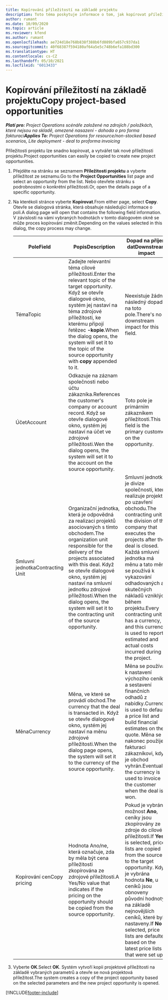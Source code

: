 ```yaml
---
title: Kopírování příležitostí na základě projektu
description: Toto téma poskytuje informace o tom, jak kopírovat příležitosti založené na projektu v Project Operations.
author: rumant
ms.date: 10/09/2020
ms.topic: article
ms.reviewer: kfend
ms.author: rumant
ms.openlocfilehash: ae724d18e768b838f388b6fd089bfa657c937da1
ms.sourcegitcommit: 40f68387f594180af64a5e5c748b6efa188bd300
ms.translationtype: HT
ms.contentlocale: cs-CZ
ms.lasthandoff: 05/10/2021
ms.locfileid: "6013433"
---
```

# <a name="copy-project-based-opportunities"></a><span data-ttu-id="7b23d-103">Kopírování příležitostí na základě projektu</span><span class="sxs-lookup"><span data-stu-id="7b23d-103">Copy project-based opportunities</span></span>

<span data-ttu-id="7b23d-104">_**Platí pro:** Project Operations scénáře založené na zdrojích / položkách, které nejsou na skladě, omezené nasazení - dohoda o pro forma fakturaci_</span><span class="sxs-lookup"><span data-stu-id="7b23d-104">_**Applies To:** Project Operations for resource/non-stocked based scenarios, Lite deployment - deal to proforma invoicing_</span></span>


<span data-ttu-id="7b23d-105">Příležitosti projektu lze snadno kopírovat, a vytvářet tak nové příležitosti projektu.</span><span class="sxs-lookup"><span data-stu-id="7b23d-105">Project opportunities can easily be copied to create new project opportunities.</span></span> 

1. <span data-ttu-id="7b23d-106">Přejděte na stránku se seznamem **Příležitosti projektu** a vyberte příležitost ze seznamu.</span><span class="sxs-lookup"><span data-stu-id="7b23d-106">Go to the **Project Opportunities** list page and select an opportunity from the list.</span></span> <span data-ttu-id="7b23d-107">Nebo otevřete stránku s podrobnostmi o konkrétní příležitosti.</span><span class="sxs-lookup"><span data-stu-id="7b23d-107">Or, open the details page of a specific opportunity.</span></span> 
2. <span data-ttu-id="7b23d-108">Na kterékoli stránce vyberte **Kopírovat**.</span><span class="sxs-lookup"><span data-stu-id="7b23d-108">From either page, select **Copy**.</span></span> <span data-ttu-id="7b23d-109">Otevře se dialogová stránka, která obsahuje následující informace o poli.</span><span class="sxs-lookup"><span data-stu-id="7b23d-109">A dialog page will open that contains the following field information.</span></span> <span data-ttu-id="7b23d-110">V závislosti na vámi vybraných hodnotách v tomto dialogovém okně se může proces kopírování změnit.</span><span class="sxs-lookup"><span data-stu-id="7b23d-110">Depending on the values selected in this dialog, the copy process may change.</span></span>

    | <span data-ttu-id="7b23d-111">**Pole**</span><span class="sxs-lookup"><span data-stu-id="7b23d-111">**Field**</span></span> | <span data-ttu-id="7b23d-112">**Popis**</span><span class="sxs-lookup"><span data-stu-id="7b23d-112">**Description**</span></span> | <span data-ttu-id="7b23d-113">**Dopad na příjem dat**</span><span class="sxs-lookup"><span data-stu-id="7b23d-113">**Downstream impact**</span></span> |
    | --- | --- | --- |
    | <span data-ttu-id="7b23d-114">Téma</span><span class="sxs-lookup"><span data-stu-id="7b23d-114">Topic</span></span> | <span data-ttu-id="7b23d-115">Zadejte relevantní téma cílové příležitosti.</span><span class="sxs-lookup"><span data-stu-id="7b23d-115">Enter the relevant topic of the target opportunity.</span></span> <span data-ttu-id="7b23d-116">Když se otevře dialogové okno, systém jej nastaví na téma zdrojové příležitosti, ke kterému připojí řetězec **-kopie**.</span><span class="sxs-lookup"><span data-stu-id="7b23d-116">When the dialog opens, the system will set it to the topic of the source opportunity with **copy** appended to it.</span></span> | <span data-ttu-id="7b23d-117">Neexistuje žádný následný dopad na toto pole.</span><span class="sxs-lookup"><span data-stu-id="7b23d-117">There's no downstream impact for this field.</span></span> |
    | <span data-ttu-id="7b23d-118">Účet</span><span class="sxs-lookup"><span data-stu-id="7b23d-118">Account</span></span> | <span data-ttu-id="7b23d-119">Odkazuje na záznam společnosti nebo účtu zákazníka.</span><span class="sxs-lookup"><span data-stu-id="7b23d-119">References the customer's company or account record.</span></span> <span data-ttu-id="7b23d-120">Když se otevře dialogové okno, systém jej nastaví na účet ve zdrojové příležitosti.</span><span class="sxs-lookup"><span data-stu-id="7b23d-120">Wen the dialog opens, the system will set it to the account on the source opportunity.</span></span> | <span data-ttu-id="7b23d-121">Toto pole je primárním zákazníkem příležitosti.</span><span class="sxs-lookup"><span data-stu-id="7b23d-121">This field is the primary customer on the opportunity.</span></span> |
    | <span data-ttu-id="7b23d-122">Smluvní jednotka</span><span class="sxs-lookup"><span data-stu-id="7b23d-122">Contracting Unit</span></span> | <span data-ttu-id="7b23d-123">Organizační jednotka, která je odpovědná za realizaci projektů asociovaných s tímto obchodem.</span><span class="sxs-lookup"><span data-stu-id="7b23d-123">The organization unit responsible for the delivery of the projects associated with this deal.</span></span> <span data-ttu-id="7b23d-124">Když se otevře dialogové okno, systém jej nastaví na smluvní jednotku zdrojové příležitosti.</span><span class="sxs-lookup"><span data-stu-id="7b23d-124">When the dialog opens, the system will set it to the contracting unit of the source opportunity.</span></span> | <span data-ttu-id="7b23d-125">Smluvní jednotka je divize společnosti, která realizuje projekty po uzavření obchodu.</span><span class="sxs-lookup"><span data-stu-id="7b23d-125">The contracting unit is the division of the company that executes the projects after the deal is closed.</span></span> <span data-ttu-id="7b23d-126">Každá smluvní jednotka má měnu a tato měna se používá k vykazování odhadovaných a skutečných nákladů vzniklých během projektu.</span><span class="sxs-lookup"><span data-stu-id="7b23d-126">Every contracting unit has a currency, and this currency is used to report estimated and actual costs incurred during the project.</span></span> |
    | <span data-ttu-id="7b23d-127">Měna</span><span class="sxs-lookup"><span data-stu-id="7b23d-127">Currency</span></span> | <span data-ttu-id="7b23d-128">Měna, ve které se provádí obchod.</span><span class="sxs-lookup"><span data-stu-id="7b23d-128">The currency that the deal is transacted in.</span></span> <span data-ttu-id="7b23d-129">Když se otevře dialogové okno, systém jej nastaví na měnu zdrojové příležitosti.</span><span class="sxs-lookup"><span data-stu-id="7b23d-129">When the dialog page opens, the system will set it to the currency of the source opportunity.</span></span> | <span data-ttu-id="7b23d-130">Měna se používá k nastavení výchozího ceníku a sestavení finančních odhadů z nabídky.</span><span class="sxs-lookup"><span data-stu-id="7b23d-130">Currency is used to default a price list and build financial estimates on the quote.</span></span> <span data-ttu-id="7b23d-131">Měna se nakonec použije k fakturaci zákazníkovi, když je obchod vyhrán.</span><span class="sxs-lookup"><span data-stu-id="7b23d-131">Eventually, the currency is used to invoice the customer when the deal is won.</span></span> |
    | <span data-ttu-id="7b23d-132">Kopírování cen</span><span class="sxs-lookup"><span data-stu-id="7b23d-132">Copy pricing</span></span> | <span data-ttu-id="7b23d-133">Hodnota Ano/ne, která označuje, zda by měla být cena příležitosti zkopírována ze zdrojové příležitosti.</span><span class="sxs-lookup"><span data-stu-id="7b23d-133">A Yes/No value that indicates if the pricing on the opportunity should be copied from the source opportunity.</span></span> | <span data-ttu-id="7b23d-134">Pokud je vybrána možnost **Ano**, ceníky jsou zkopírovány ze zdroje do cílové příležitosti.</span><span class="sxs-lookup"><span data-stu-id="7b23d-134">If **Yes** is selected, price lists are copied from the source to the target opportunity.</span></span> <span data-ttu-id="7b23d-135">Když je vybrána hodnota **Ne**, u ceníků jsou obnoveny původní hodnoty na základě nejnovějších ceníků, které byly nastaveny.</span><span class="sxs-lookup"><span data-stu-id="7b23d-135">If **No** is selected, price lists are defaulted based on the latest price lists that were set up.</span></span> |

3. <span data-ttu-id="7b23d-136">Vyberte **OK**.</span><span class="sxs-lookup"><span data-stu-id="7b23d-136">Select **OK**.</span></span> <span data-ttu-id="7b23d-137">Systém vytvoří kopii projektové příležitosti na základě vybraných parametrů a otevře se nová projektová příležitost.</span><span class="sxs-lookup"><span data-stu-id="7b23d-137">The system creates a copy of the project opportunity based on the selected parameters and the new project opportunity is opened.</span></span>


[!INCLUDE[footer-include](../includes/footer-banner.md)]